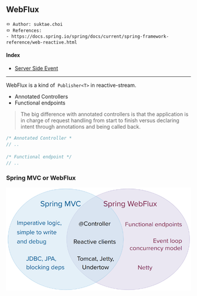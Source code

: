 ## WebFlux

```
ㅁ Author: suktae.choi
ㅁ References:
- https://docs.spring.io/spring/docs/current/spring-framework-reference/web-reactive.html
```

#### Index

- [Server Side Event](sse)

***

WebFlux is a kind of` Publisher<T>` in reactive-stream.

- Annotated Controllers
- Functional endpoints

> The big difference with annotated controllers is that the application is in charge of request handling from start to finish versus declaring intent through annotations and being called back.

```java
/* Annotated Controller *
// ..

/* Functional endpoint */
// ..
```

### Spring MVC or WebFlux

![spring-mvc-and-webflux-venn](images/spring-mvc-and-webflux-venn.png)
